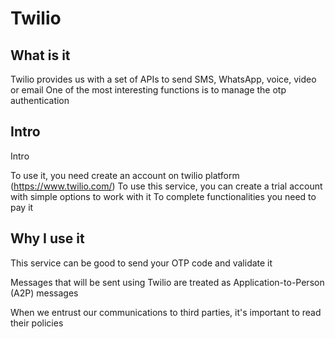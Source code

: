 # Twilio
 
## What is it

Twilio provides us with a set of APIs to send SMS, WhatsApp, voice, video or email
One of the most interesting functions is to manage the otp authentication

## Intro

Intro

To use it, you need create an account on twilio platform (https://www.twilio.com/)
To use this service, you can create a trial account with simple options to work with it
To complete functionalities you need to pay it

## Why I use it

This service can be good to send your OTP code and validate it

Messages that will be sent using Twilio are treated as Application-to-Person (A2P) messages

When we entrust our communications to third parties, it's important to read their policies
